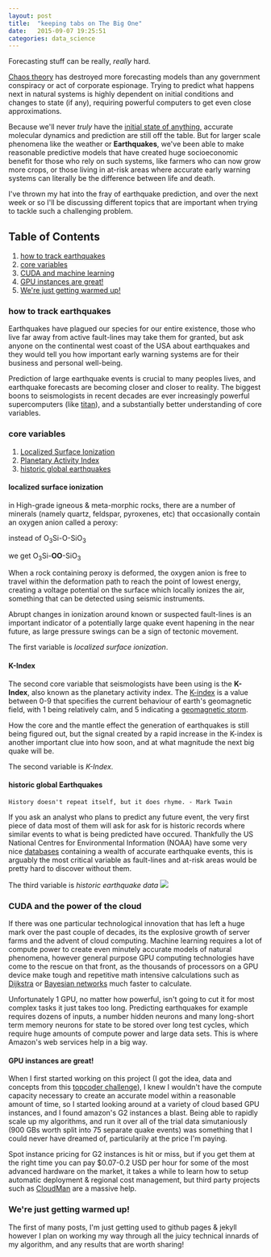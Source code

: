 ```yaml
---
layout: post
title:  "keeping tabs on The Big One"
date:   2015-09-07 19:25:51
categories: data_science
---
```

Forecasting stuff can be really, *really* hard. 

[Chaos theory][ChaosTheory] has destroyed more forecasting models than any government conspiracy or act of corporate espionage. Trying to predict what happens next in natural systems is highly dependent on initial conditions and changes to state (if any), requiring powerful computers to get even close approximations.

Because we'll never *truly* have the [initial state of anything,][hsp] accurate molecular dynamics and prediction are still off the table. But for larger scale phenomena like the weather or **Earthquakes**, we've been able to make reasonable predictive models that have created huge socioeconomic benefit for those who rely on such systems, like farmers who can now grow more crops, or those living in at-risk areas where accurate early warning systems can literally be the difference between life and death.

I've thrown my hat into the fray of earthquake prediction, and over the next week or so I'll be discussing different topics that are important when trying to tackle such a challenging problem.

## Table of Contents ##
1. [how to track earthquakes](#howToTrackQuakes)
2. [core variables](#coreVariables)
3. [CUDA and machine learning](#ml)
4. [GPU instances are great!](#inst)
5. [We're just getting warmed up!](#ongoing)


<a name="howToTrackQuakes"></a>

### how to track earthquakes ###
Earthquakes have plagued our species for our entire existence, those who live far away from active fault-lines may take them for granted, but ask  anyone on the continental west coast of the USA about earthquakes and they would tell you how important early warning systems are for their business and personal well-being.

Prediction of large earthquake events is crucial to many peoples lives, and earthquake forecasts are becoming closer and closer to reality. The biggest boons to seismologists in recent decades are ever increasingly powerful supercomputers (like [titan][titan]), and a substantially better understanding of core variables.


<a name="coreVariables"></a>

### core variables ###
1. [Localized Surface Ionization](#localizedSurfaceIonization)
2. [Planetary Activity Index](#KIndex)
3. [historic global earthquakes](#globalQuakes)


<a name="localizedSurfaceIonization"></a>

#### localized surface ionization ####
in High-grade igneous & meta-morphic rocks, there are a number of minerals (namely quartz, feldspar, pyroxenes, etc) that occasionally contain an oxygen anion called a peroxy:

instead of O<sub>3</sub>Si-O-SiO<sub>3</sub>

we get O<sub>3</sub>Si-**OO**-SiO<sub>3</sub>

When a rock containing peroxy is deformed, the oxygen anion is free to travel within the deformation path to reach the point of lowest energy, creating a voltage potential on the surface which locally ionizes the air, something that can be detected using seismic instruments.

Abrupt changes in ionization around known or suspected fault-lines is an important indicator of a potentially large quake event hapening in the near future, as large pressure swings can be a sign of tectonic movement.

The first variable is *localized surface ionization*.

<a name="KIndex"></a>

#### K-Index ####
The second core variable that seismologists have been using is the **K-Index**, also known as the planetary activity index. The [K-index][Klink] is a value between 0-9 that specifies the current behaviour of earth's geomagnetic field, with 1 being relatively calm, and 5 indicating a [geomagnetic storm][gstorm].

How the core and the mantle effect the generation of earthquakes is still being figured out, but the signal created by a rapid increase in the K-index is another important clue into how soon, and at what magnitude the next big quake will be.

The second variable is *K-Index*.

<a name="globalQuakes"></a>

#### historic global Earthquakes ####
`History doesn't repeat itself, but it does rhyme. - Mark Twain`

If you ask an analyst who plans to predict any future event, the very first piece of data most of them will ask for ask for is historic records where similar events to what is being predicted have occured.
Thankfully the US National Centres for Environmental Information (NOAA) have some very nice [databases][noaa] containing a wealth of accurate earthquake events, this is arguably the most critical variable as fault-lines and at-risk areas would be pretty hard to discover without them.

The third variable is *historic earthquake data*
<img src="https://postmediavancouversun.files.wordpress.com/2011/03/5700.japan_earthquake_heat_map_-_earthquake.jpg">


<a name="ml"></a>

### CUDA and the power of the cloud ###
If there was one particular technological innovation that has left a huge mark over the past couple of decades, its the explosive growth of server farms and the advent of cloud computing. Machine learning requires a lot of compute power to create even minutely accurate models of natural phenomena, however general purpose GPU computing technologies have come to the rescue on that front, as the thousands of processors on a GPU device make tough and repetitive math intensive calculations such as [Dijkstra][dijkstra] or [Bayesian networks][bnet] much faster to calculate.

Unfortunately 1 GPU, no matter how powerful, isn't going to cut it for most complex tasks it just takes too long. Predicting earthquakes for example requires dozens of inputs, a number hidden neurons and many long-short term memory neurons for state to be stored over long test cycles, which require huge amounts of compute power and large data sets. This is where Amazon's web services help in a big way.

<a name="inst"></a>

#### GPU instances are great! ####
When I first started working on this project (I got the idea, data and concepts from this [topcoder challenge][tpChallenge]), I knew I wouldn't have the compute capacity necessary to create an accurate model within a reasonable amount of time, so I started looking around at a variety of cloud based GPU instances, and I found amazon's G2 instances a blast. Being able to rapidly scale up my algorithms, and run it over all of the trial data simutaniously (900 GBs worth split into 75 separate quake events) was something that I could never have dreamed of, particularily at the price I'm paying.

Spot instance pricing for G2 instances is hit or miss, but if you get them at the right time you can pay $0.07-0.2 USD per hour for some of the most advanced hardware on the market, it takes a while to learn how to setup automatic deployment & regional cost management, but third party projects such as [CloudMan][cloudman] are a massive help.

<a name="ongoing"></a>

### We're just getting warmed up! ###
The first of many posts, I'm just getting used to github pages & jekyll however I plan on working my way through all the juicy technical innards of my algorithm, and any results that are worth sharing!

[gstorm]:      	https://en.wikipedia.org/wiki/Geomagnetic_storm
[Klink]:	https://en.wikipedia.org/wiki/K-index
[noaa]:		https://www.ngdc.noaa.gov/hazard/earthqk.shtml
[dijkstra]:	https://en.wikipedia.org/wiki/Dijkstra%27s_algorithm
[bnet]:		https://en.wikipedia.org/wiki/Bayesian_network
[tpChallenge]:	https://community.topcoder.com/longcontest/?module=ViewProblemStatement&rd=16510&pm=13913
[cloudman]:	https://wiki.galaxyproject.org/CloudMan/AWS/GettingStarted
[ChaosTheory]:	https://en.wikipedia.org/wiki/Chaos_theory
[hsp]:		https://en.wikipedia.org/wiki/Uncertainty_principle
[titan]:	https://www.olcf.ornl.gov/titan/
